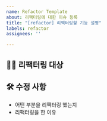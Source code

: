 ```yaml
---
name: Refactor Template
about: 리팩터링에 대한 이슈 등록
title: "[refactor] 리팩터링할 기능 설명"
labels: refactor
assignees: ''

---
```


## 🙋‍♂️ 리팩터링 대상 <!-- 리팩터링할 기능에 대한 간략한 설명 -->

## 🛠 수정 사항 <!-- 리팩터링한 부분에 대한 자세한 설명 -->
- 어떤 부분을 리팩터링 했는지
- 리팩터링을 한 이유
